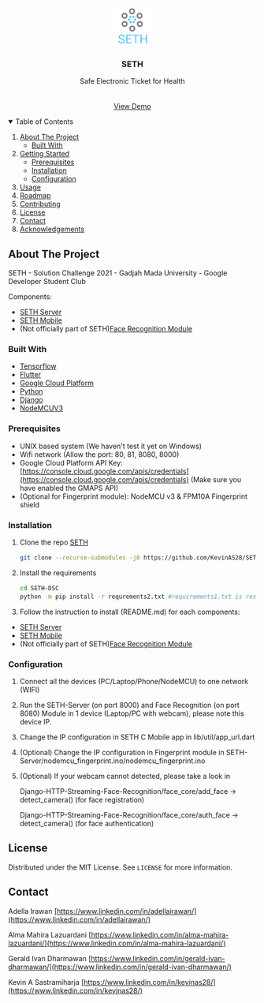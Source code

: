 <!--
*** Thanks for checking out the Best-README-Template. If you have a suggestion
*** that would make this better, please fork the repo and create a pull request
*** or simply open an issue with the tag "enhancement".
*** Thanks again! Now go create something AMAZING! :D
-->



<!-- PROJECT SHIELDS -->
<!--
*** I'm using markdown "reference style" links for readability.
*** Reference links are enclosed in brackets [ ] instead of parentheses ( ).
*** See the bottom of this document for the declaration of the reference variables
*** for contributors-url, forks-url, etc. This is an optional, concise syntax you may use.
*** https://www.markdownguide.org/basic-syntax/#reference-style-links
-->



<!-- PROJECT LOGO -->
<br />
<p align="center">
  <a href="https://github.com/KevinAS28/SETH-DSC">
    <img src="images/logo.png" alt="Logo" width="80" height="80">
  </a>

  <h3 align="center">SETH</h3>

  <p align="center">
    Safe Electronic Ticket for Health
    <br />
    <br />
    <br />
    <a href="https://www.youtube.com/watch?v=nMipBSv4ch8">View Demo</a>
  </p>
</p>


  
<!-- TABLE OF CONTENTS -->
<details open="open">
  <summary>Table of Contents</summary>
  <ol>
    <li>
      <a href="#about-the-project">About The Project</a>
      <ul>
        <li><a href="#built-with">Built With</a></li>
      </ul>
    </li>
    <li>
      <a href="#getting-started">Getting Started</a>
      <ul>
        <li><a href="#prerequisites">Prerequisites</a></li>
        <li><a href="#installation">Installation</a></li>
        <li><a href="#configuration">Configuration</a></li>
      </ul>
    </li>
    <li><a href="#usage">Usage</a></li>
    <li><a href="#roadmap">Roadmap</a></li>
    <li><a href="#contributing">Contributing</a></li>
    <li><a href="#license">License</a></li>
    <li><a href="#contact">Contact</a></li>
    <li><a href="#acknowledgements">Acknowledgements</a></li>
  </ol>
</details>



<!-- ABOUT THE PROJECT -->
## About The Project

<!-- [![Product Name Screen Shot][product-screenshot]](https://example.com) -->

SETH - Solution Challenge 2021 - Gadjah Mada University - Google Developer Student Club

Components:
* [SETH Server](https://github.com/KevinAS28/SETH-Server)
* [SETH Mobile](https://github.com/delkirawan/SethCMobileApp)
* (Not officially part of SETH)[Face Recognition Module](https://github.com/KevinAS28/Django-HTTP-Streaming-Face-Recognition)

### Built With

* [Tensorflow](https://www.tensorflow.org/)
* [Flutter](https://flutter.dev/)
* [Google Cloud Platform](https://cloud.google.com/)
* [Python](https://www.python.org/)
* [Django](https://www.djangoproject.com/)
* [NodeMCUV3](https://www.nodemcu.com/index_en.html)

### Prerequisites

* UNIX based system (We haven't test it yet on Windows)
* Wifi network (Allow the port: 80, 81, 8080, 8000)
* Google Cloud Platform API Key: [https://console.cloud.google.com/apis/credentials](https://console.cloud.google.com/apis/credentials) (Make sure you have enabled the GMAPS API)
* (Optional for Fingerprint module): NodeMCU v3 & FPM10A Fingerprint shield

### Installation

1. Clone the repo [SETH](https://github.com/KevinAS28/SETH-DSC)
   ```sh
   git clone --recurse-submodules -j8 https://github.com/KevinAS28/SETH-DSC
   ```

2. Install the requirements
   ```sh
   cd SETH-DSC
   python -m pip install -r requrements2.txt #requirements1.txt is result of pip freeze
   ```

3. Follow the instruction to install (README.md) for each components: 
* [SETH Server](https://github.com/KevinAS28/SETH-Server)
* [SETH Mobile](https://github.com/delkirawan/SethCMobileApp)
* (Not officially part of SETH)[Face Recognition Module](https://github.com/KevinAS28/Django-HTTP-Streaming-Face-Recognition)


### Configuration

1. Connect all the devices (PC/Laptop/Phone/NodeMCU) to one network (WIFI)

2. Run the SETH-Server (on port 8000) and Face Recognition (on port 8080) Module in 1 device (Laptop/PC with webcam), please note this device IP.

3. Change the IP configuration in SETH C Mobile app in lib/util/app_url.dart

4. (Optional) Change the IP configuration in Fingerprint module in SETH-Server/nodemcu_fingerprint.ino/nodemcu_fingerprint.ino

5. (Optional) If your webcam cannot detected, please take a look in 

    Django-HTTP-Streaming-Face-Recognition/face_core/add_face -> detect_camera() (for face registration)

    Django-HTTP-Streaming-Face-Recognition/face_core/auth_face -> detect_camera() (for face authentication)


## License

Distributed under the MIT License. See `LICENSE` for more information.


## Contact

Adella Irawan [https://www.linkedin.com/in/adellairawan/](https://www.linkedin.com/in/adellairawan/)

Alma Mahira Lazuardani [https://www.linkedin.com/in/alma-mahira-lazuardani/](https://www.linkedin.com/in/alma-mahira-lazuardani/)

Gerald Ivan Dharmawan [https://www.linkedin.com/in/gerald-ivan-dharmawan/](https://www.linkedin.com/in/gerald-ivan-dharmawan/)

Kevin A Sastramiharja [https://www.linkedin.com/in/kevinas28/](https://www.linkedin.com/in/kevinas28/)